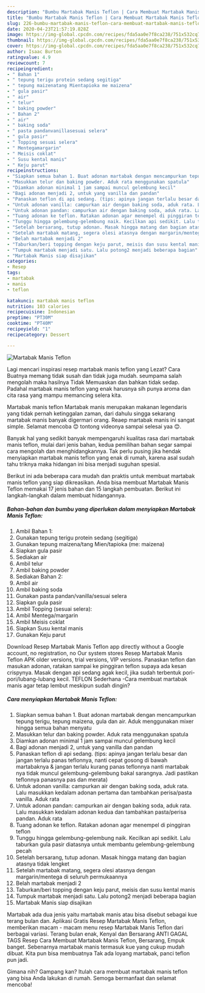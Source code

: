 ```yaml
---
description: "Bumbu Martabak Manis Teflon | Cara Membuat Martabak Manis Teflon Yang Enak Banget"
title: "Bumbu Martabak Manis Teflon | Cara Membuat Martabak Manis Teflon Yang Enak Banget"
slug: 226-bumbu-martabak-manis-teflon-cara-membuat-martabak-manis-teflon-yang-enak-banget
date: 2020-04-23T21:57:19.828Z
image: https://img-global.cpcdn.com/recipes/fda5aa0e7f8ca238/751x532cq70/martabak-manis-teflon-foto-resep-utama.jpg
thumbnail: https://img-global.cpcdn.com/recipes/fda5aa0e7f8ca238/751x532cq70/martabak-manis-teflon-foto-resep-utama.jpg
cover: https://img-global.cpcdn.com/recipes/fda5aa0e7f8ca238/751x532cq70/martabak-manis-teflon-foto-resep-utama.jpg
author: Isaac Burton
ratingvalue: 4.9
reviewcount: 7
recipeingredient:
- " Bahan 1"
- " tepung terigu protein sedang segitiga"
- " tepung maizenatang Mientapioka me maizena"
- " gula pasir"
- " air"
- " telur"
- " baking powder"
- " Bahan 2"
- " air"
- " baking soda"
- " pasta pandanvanillasesuai selera"
- " gula pasir"
- " Topping sesuai selera"
- " Mentegamargarin"
- " Meisis coklat"
- " Susu kental manis"
- " Keju parut"
recipeinstructions:
- "Siapkan semua bahan 1. Buat adonan martabak dengan mencampurkan tepung terigu, tepung maizena, gula dan air. Aduk menggunakan mixer hingga semua bahan menyatu"
- "Masukkan telur dan baking powder. Aduk rata menggunakan spatula"
- "Diamkan adonan minimal 1 jam sampai muncul gelembung kecil"
- "Bagi adonan menjadi 2, untuk yang vanilla dan pandan"
- "Panaskan teflon di api sedang. (tips: apinya jangan terlalu besar dan jangan terlalu panas teflonnya, nanti cepat gosong di bawah martabaknya &amp; jangan terlalu kurang panas teflonnya nanti martabak nya tidak muncul gelembung-gelembung bakal sarangnya. Jadi pastikan teflonnya panasnya pas dan merata)"
- "Untuk adonan vanilla: campurkan air dengan baking soda, aduk rata. Lalu masukkan kedalam adonan pertama dan tambahkan perisa/pasta vanilla. Aduk rata"
- "Untuk adonan pandan: campurkan air dengan baking soda, aduk rata. Lalu masukkan kedalam adonan kedua dan tambahkan pasta/perisa pandan. Aduk rata"
- "Tuang adonan ke teflon. Ratakan adonan agar menempel di pinggiran teflon"
- "Tunggu hingga gelembung-gelembung naik. Kecilkan api sedikit. Lalu taburkan gula pasir diatasnya untuk membantu gelembung-gelembung pecah"
- "Setelah bersarang, tutup adonan. Masak hingga matang dan bagian atasnya tidak lengket"
- "Setelah martabak matang, segera olesi atasnya dengan margarin/mentega di seluruh permukaannya"
- "Belah martabak menjadi 2"
- "Taburkan/beri topping dengan keju parut, meisis dan susu kental manis"
- "Tumpuk martabak menjadi satu. Lalu potong2 menjadi beberapa bagian"
- "Martabak Manis siap disajikan"
categories:
- Resep
tags:
- martabak
- manis
- teflon

katakunci: martabak manis teflon 
nutrition: 103 calories
recipecuisine: Indonesian
preptime: "PT30M"
cooktime: "PT40M"
recipeyield: "1"
recipecategory: Dessert

---
```



![Martabak Manis Teflon](https://img-global.cpcdn.com/recipes/fda5aa0e7f8ca238/751x532cq70/martabak-manis-teflon-foto-resep-utama.jpg)

Lagi mencari inspirasi resep martabak manis teflon yang Lezat? Cara Buatnya memang tidak susah dan tidak juga mudah. seumpama salah mengolah maka hasilnya Tidak Memuaskan dan bahkan tidak sedap. Padahal martabak manis teflon yang enak harusnya sih punya aroma dan cita rasa yang mampu memancing selera kita.

Martabak manis teflon Martabak manis merupakan makanan legendaris yang tidak pernah ketinggalan zaman, dari dahulu singga sekarang martabak manis banyak digermari orang. Reaep martabak manis ini sangat simple. Selamat mencoba 😊 tontong videonya sampai selesai yaa 😊.

Banyak hal yang sedikit banyak mempengaruhi kualitas rasa dari martabak manis teflon, mulai dari jenis bahan, kedua pemilihan bahan segar sampai cara mengolah dan menghidangkannya. Tak perlu pusing jika hendak menyiapkan martabak manis teflon yang enak di rumah, karena asal sudah tahu triknya maka hidangan ini bisa menjadi suguhan spesial.


Berikut ini ada beberapa cara mudah dan praktis untuk membuat martabak manis teflon yang siap dikreasikan. Anda bisa membuat Martabak Manis Teflon memakai 17 jenis bahan dan 15 langkah pembuatan. Berikut ini langkah-langkah dalam membuat hidangannya.

<!--inarticleads1-->

##### Bahan-bahan dan bumbu yang diperlukan dalam menyiapkan Martabak Manis Teflon:

1. Ambil  Bahan 1:
1. Gunakan  tepung terigu protein sedang (segitiga)
1. Gunakan  tepung maizena/tang Mien/tapioka (me: maizena)
1. Siapkan  gula pasir
1. Sediakan  air
1. Ambil  telur
1. Ambil  baking powder
1. Sediakan  Bahan 2:
1. Ambil  air
1. Ambil  baking soda
1. Gunakan  pasta pandan/vanilla/sesuai selera
1. Siapkan  gula pasir
1. Ambil  Topping (sesuai selera):
1. Ambil  Mentega/margarin
1. Ambil  Meisis coklat
1. Siapkan  Susu kental manis
1. Gunakan  Keju parut


Download Resep Martabak Manis Teflon app directly without a Google account, no registration, no Our system stores Resep Martabak Manis Teflon APK older versions, trial versions, VIP versions. Panaskan teflon dan masukan adonan, ratakan sampai ke pinggiran teflon supaya ada kesan crispynya. Masak dengan api sedang agak kecil, jika sudah terbentuk pori-pori/lubang-lubang kecil. TEFLON Sederhana -Cara membuat martabak manis agar tetap lembut meskipun sudah dingin? 

<!--inarticleads2-->

##### Cara menyiapkan Martabak Manis Teflon:

1. Siapkan semua bahan 1. Buat adonan martabak dengan mencampurkan tepung terigu, tepung maizena, gula dan air. Aduk menggunakan mixer hingga semua bahan menyatu
1. Masukkan telur dan baking powder. Aduk rata menggunakan spatula
1. Diamkan adonan minimal 1 jam sampai muncul gelembung kecil
1. Bagi adonan menjadi 2, untuk yang vanilla dan pandan
1. Panaskan teflon di api sedang. (tips: apinya jangan terlalu besar dan jangan terlalu panas teflonnya, nanti cepat gosong di bawah martabaknya &amp; jangan terlalu kurang panas teflonnya nanti martabak nya tidak muncul gelembung-gelembung bakal sarangnya. Jadi pastikan teflonnya panasnya pas dan merata)
1. Untuk adonan vanilla: campurkan air dengan baking soda, aduk rata. Lalu masukkan kedalam adonan pertama dan tambahkan perisa/pasta vanilla. Aduk rata
1. Untuk adonan pandan: campurkan air dengan baking soda, aduk rata. Lalu masukkan kedalam adonan kedua dan tambahkan pasta/perisa pandan. Aduk rata
1. Tuang adonan ke teflon. Ratakan adonan agar menempel di pinggiran teflon
1. Tunggu hingga gelembung-gelembung naik. Kecilkan api sedikit. Lalu taburkan gula pasir diatasnya untuk membantu gelembung-gelembung pecah
1. Setelah bersarang, tutup adonan. Masak hingga matang dan bagian atasnya tidak lengket
1. Setelah martabak matang, segera olesi atasnya dengan margarin/mentega di seluruh permukaannya
1. Belah martabak menjadi 2
1. Taburkan/beri topping dengan keju parut, meisis dan susu kental manis
1. Tumpuk martabak menjadi satu. Lalu potong2 menjadi beberapa bagian
1. Martabak Manis siap disajikan


Martabak ada dua jenis yaitu martabak manis atau bisa disebut sebagai kue terang bulan dan. Aplikasi Gratis Resep Martabak Manis Teflon, memberikan macam - macam menu resep Martabak Manis Teflon dari berbagai variasi. Terang bulan enak, Kenyal dan Bersarang ANTI GAGAL TAGS Resep Cara Membuat Martabak Manis Teflon, Bersarang, Empuk banget. Sebenarnya martabak manis termasuk kue yang cukup mudah dibuat. Kita pun bisa membuatnya Tak ada loyang martabak, panci teflon pun jadi. 

Gimana nih? Gampang kan? Itulah cara membuat martabak manis teflon yang bisa Anda lakukan di rumah. Semoga bermanfaat dan selamat mencoba!
